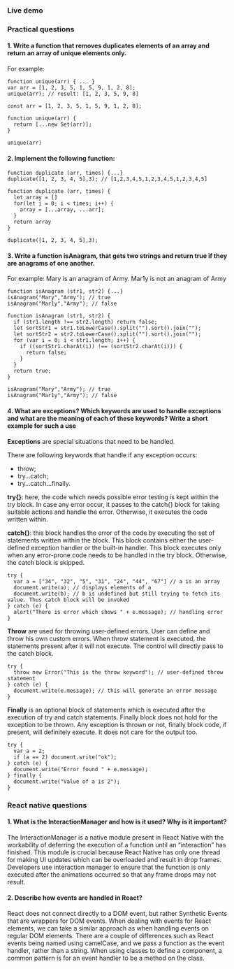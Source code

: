 ### Live demo []()

### Practical questions

#### 1. Write a function that removes duplicates elements of an array and return an array of unique elements only.
For example:
```
function unique(arr) { ... }
var arr = [1, 2, 3, 5, 1, 5, 9, 1, 2, 8];
unique(arr); // result: [1, 2, 3, 5, 9, 8]
```
```
const arr = [1, 2, 3, 5, 1, 5, 9, 1, 2, 8];

function unique(arr) {
  return [...new Set(arr)];	
}

unique(arr)
```

#### 2. Implement the following function:
```
function duplicate (arr, times) {...}
duplicate([1, 2, 3, 4, 5],3); // [1,2,3,4,5,1,2,3,4,5,1,2,3,4,5]
```
```
function duplicate (arr, times) {
  let array = []
  for(let i = 0; i < times; i++) {
    array = [...array, ...arr];
  }
  return array
}

duplicate([1, 2, 3, 4, 5],3);
```

#### 3. Write a function isAnagram, that gets two strings and return true if they are anagrams of one another.
For example: Mary is an anagram of Army. Mar1y is not an anagram of Army
```
function isAnagram (str1, str2) {...}
isAnagram("Mary","Army"); // true
isAnagram("Mar1y","Army"); // false
```
```
function isAnagram (str1, str2) {
  if (str1.length !== str2.length) return false;
  let sortStr1 = str1.toLowerCase().split("").sort().join("");
  let sortStr2 = str2.toLowerCase().split("").sort().join("");
  for (var i = 0; i < str1.length; i++) {
    if ((sortStr1.charAt(i)) !== (sortStr2.charAt(i))) {
      return false;
    }
  }
  return true;
}

isAnagram("Mary","Army"); // true
isAnagram("Mar1y","Army"); // false
```

#### 4. What are exceptions? Which keywords are used to handle exceptions and what are the meaning of each of these keywords? Write a short example for such a use

**Exceptions** are special situations that need to be handled.

There are following keywords that handle if any exception occurs:
- throw;
- try…catch;
- try…catch…finally.

**try{}**: here, the code which needs possible error testing is kept within the try block. In case any error occur, it passes to the catch{} block for taking suitable actions and handle the error. Otherwise, it executes the code written within.

**catch{}**: this block handles the error of the code by executing the set of statements written within the block. This block contains either the user-defined exception handler or the built-in handler. This block executes only when any error-prone code needs to be handled in the try block. Otherwise, the catch block is skipped.

```
try {
  var a = ["34", "32", "5", "31", "24", "44", "67"] // a is an array
  document.write(a); // displays elements of a
  document.write(b); // b is undefined but still trying to fetch its value. Thus catch block will be invoked
} catch (e) {
  alert("There is error which shows " + e.message); // handling error
}
```

**Throw** are used for throwing user-defined errors. User can define and throw his own custom errors. When throw statement is executed, the statements present after it will not execute. The control will directly pass to the catch block.

```
try {
  throw new Error("This is the throw keyword"); // user-defined throw statement
} catch (e) {
  document.write(e.message); // this will generate an error message
}
```

**Finally** is an optional block of statements which is executed after the execution of try and catch statements. Finally block does not hold for the exception to be thrown. Any exception is thrown or not, finally block code, if present, will definitely execute. It does not care for the output too.

```
try {
  var a = 2;
  if (a == 2) document.write("ok");
} catch (e) {
  document.write("Error found " + e.message);
} finally {
  document.write("Value of a is 2");
}
```

### React native questions

#### 1. What is the InteractionManager and how is it used? Why is it important?

The InteractionManager is a native module present in React Native with the workability of deferring the execution of a function until an “interaction” has finished. This module is crucial because React Native has only one thread for making UI updates which can be overloaded and result in drop frames. Developers use interaction manager to ensure that the function is only executed after the animations occurred so that any frame drops may not result.

#### 2. Describe how events are handled in React?

React does not connect directly to a DOM event, but rather Synthetic Events that are wrappers for DOM events. When dealing with events for React elements, we can take a similar approach as when handling events on regular DOM elements. There are a couple of differences such as React events being named using camelCase, and we pass a function as the event handler, rather than a string. When using classes to define a component, a common pattern is for an event handler to be a method on the class.
